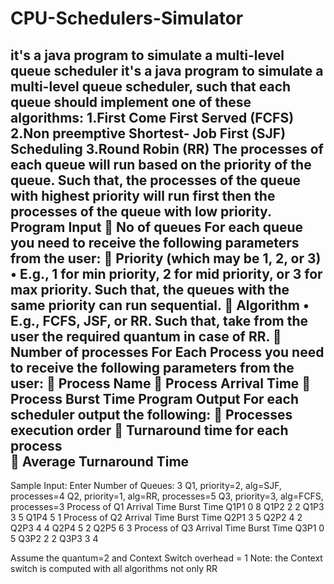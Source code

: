 # CPU-Schedulers-Simulator
it's a java program to simulate a multi-level queue scheduler
it's a java program to simulate a multi-level queue scheduler, such that each queue should implement one of these algorithms:
1.First Come First Served (FCFS)
2.Non preemptive Shortest- Job  First (SJF) Scheduling
3.Round Robin (RR)
The processes of each queue will run based on the priority of the queue. Such that, the processes of the queue with highest priority will run first then the processes of the queue with low priority.
Program Input 
	No of queues
For each queue you need to receive the following parameters from the user:
	Priority (which may be 1, 2, or 3) 
•	E.g., 1 for min priority, 2 for mid priority, or 3 for max priority. Such that, the queues with the same priority can run sequential.
	Algorithm
•	E.g., FCFS, JSF, or RR. Such that, take from the user the required quantum in case of RR.
	Number of processes 
For Each Process you need to receive the following parameters from the user:
	Process Name
	Process Arrival Time 
	Process Burst Time
Program Output
	For each scheduler output the following:
	Processes execution order 
	Turnaround time for each process	
	Average Turnaround Time
-----------------------------------------------------------------------------------------------------------------
Sample Input:
Enter Number of Queues: 3
Q1, priority=2, alg=SJF, processes=4
Q2, priority=1, alg=RR, processes=5
Q3, priority=3, alg=FCFS, processes=3
Process of Q1	Arrival Time	Burst Time
Q1P1	0	8
Q1P2	2	2
Q1P3	3	5
Q1P4	5	1
Process of Q2	Arrival Time	Burst Time
Q2P1	3	5
Q2P2	4	2
Q2P3	4	4
Q2P4	5	2
Q2P5	6	3
Process of Q3	Arrival Time	Burst Time
Q3P1	0	5
Q3P2	2	2
Q3P3	3	4

Assume the quantum=2 and Context Switch overhead = 1
Note: the Context switch is computed with all algorithms not only RR
